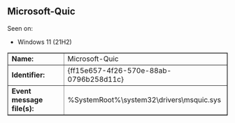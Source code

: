 ## Microsoft-Quic

Seen on:
* Windows 11 (21H2)

<table border="1" class="docutils">
  <tbody>
    <tr>
      <td><b>Name:</b></td>
      <td>Microsoft-Quic</td>
    </tr>
    <tr>
      <td><b>Identifier:</b></td>
      <td>{ff15e657-4f26-570e-88ab-0796b258d11c}</td>
    </tr>
    <tr>
      <td><b>Event message file(s):</b></td>
      <td>%SystemRoot%\system32\drivers\msquic.sys</td>
    </tr>
  </tbody>
</table>

&nbsp;

